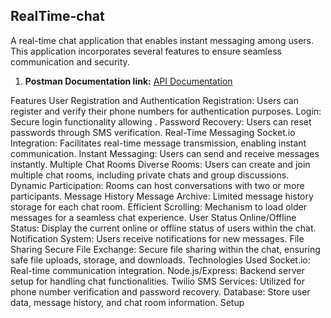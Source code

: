 ﻿## RealTime-chat
 A real-time chat application that enables instant messaging among users. This application incorporates several features to ensure seamless communication and security.

1. **Postman Documentation link:** [API Documentation](https://documenter.getpostman.com/view/26421829/2s9YeEcs9y)

Features
User Registration and Authentication
Registration: Users can register and verify their phone numbers for authentication purposes.
Login: Secure login functionality allowing .
Password Recovery: Users can reset passwords through SMS verification.
Real-Time Messaging
Socket.io Integration: Facilitates real-time message transmission, enabling instant communication.
Instant Messaging: Users can send and receive messages instantly.
Multiple Chat Rooms
Diverse Rooms: Users can create and join multiple chat rooms, including private chats and group discussions.
Dynamic Participation: Rooms can host conversations with two or more participants.
Message History
Message Archive: Limited message history storage for each chat room.
Efficient Scrolling: Mechanism to load older messages for a seamless chat experience.
User Status
Online/Offline Status: Display the current online or offline status of users within the chat.
Notification System: Users receive notifications for new messages.
File Sharing
Secure File Exchange: Secure file sharing within the chat, ensuring safe file uploads, storage, and downloads.
Technologies Used
Socket.io: Real-time communication integration.
Node.js/Express: Backend server setup for handling chat functionalities.
Twilio SMS Services: Utilized for phone number verification and password recovery.
Database: Store user data, message history, and chat room information.
Setup
